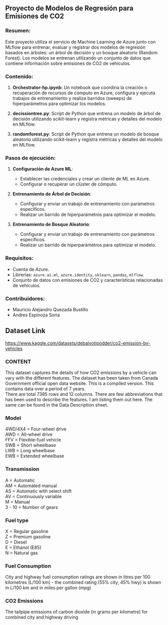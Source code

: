 ## Proyecto de Modelos de Regresión para Emisiones de CO2

### Resumen:

Este proyecto utiliza el servicio de Machine Learning de Azure junto con MLflow para entrenar, evaluar y registrar dos modelos de regresión basados en árboles: un árbol de decisión y un bosque aleatorio (Random Forest). Los modelos se entrenan utilizando un conjunto de datos que contiene información sobre emisiones de CO2 de vehículos.

### Contenido:

1.  **Orchestrator-hp.ipynb**: Un notebook que coordina la creación o recuperación de recursos de cómputo en Azure, configura y ejecuta trabajos de entrenamiento y realiza barridos (sweeps) de hiperparámetros para optimizar los modelos.
    
2.  **decissiontree.py**: Script de Python que entrena un modelo de árbol de decisión utilizando scikit-learn y registra métricas y detalles del modelo en MLflow.
    
3.  **randomforest.py**: Script de Python que entrena un modelo de bosque aleatorio utilizando scikit-learn y registra métricas y detalles del modelo en MLflow.
    

### Pasos de ejecución:

1.  **Configuración de Azure ML**:
    
    -   Establecer las credenciales y crear un cliente de ML en Azure.
    -   Configurar o recuperar un clúster de cómputo.
2.  **Entrenamiento de Árbol de Decisión**:
    
    -   Configurar y enviar un trabajo de entrenamiento con parámetros específicos.
    -   Realizar un barrido de hiperparámetros para optimizar el modelo.
3.  **Entrenamiento de Bosque Aleatorio**:
    
    -   Configurar y enviar un trabajo de entrenamiento con parámetros específicos.
    -   Realizar un barrido de hiperparámetros para optimizar el modelo.

### Requisitos:

-   Cuenta de Azure.
-   Librerías: `azure.ai.ml`, `azure.identity`, `sklearn`, `pandas`, `mlflow`.
-   Conjunto de datos con emisiones de CO2 y características relacionadas de vehículos.

### Contribuidores:

-   Mauricio Alejandro Quezada Bustillo
-   Andres Espinoza Soria

## Dataset Link

https://www.kaggle.com/datasets/debajyotipodder/co2-emission-by-vehicles

### CONTENT

This dataset captures the details of how CO2 emissions by a vehicle can vary with the different features. The dataset has been taken from Canada Government official open data website. This is a compiled version. This contains data over a period of 7 years.  
There are total 7385 rows and 12 columns. There are few abbreviations that has been used to describe the features. I am listing them out here. The same can be found in the Data Description sheet.

### Model

4WD/4X4 = Four-wheel drive  
AWD = All-wheel drive  
FFV = Flexible-fuel vehicle  
SWB = Short wheelbase  
LWB = Long wheelbase  
EWB = Extended wheelbase

### Transmission

A = Automatic  
AM = Automated manual  
AS = Automatic with select shift  
AV = Continuously variable  
M = Manual  
3 - 10 = Number of gears

### Fuel type

X = Regular gasoline  
Z = Premium gasoline  
D = Diesel  
E = Ethanol (E85)  
N = Natural gas

### Fuel Consumption

City and highway fuel consumption ratings are shown in litres per 100 kilometres (L/100 km) - the combined rating (55% city, 45% hwy) is shown in L/100 km and in miles per gallon (mpg)

### CO2 Emissions

The tailpipe emissions of carbon dioxide (in grams per kilometre) for combined city and highway driving